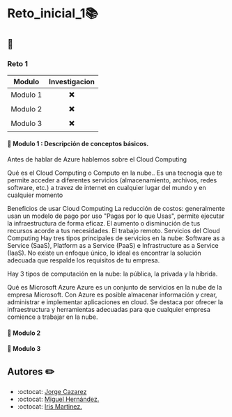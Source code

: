 # Reto_inicial_1:books:

## :page_facing_up: 

### Reto 1

|                       Modulo                 |    Investigacion         |
|:--------------------------------------------:|:------------------------:|
|                       Modulo 1               | :heavy_multiplication_x: | 
|                       Modulo 2               | :heavy_multiplication_x: | 
|                       Modulo 3               | :heavy_multiplication_x: |


#### :bookmark_tabs: Modulo 1 : Descripción de conceptos básicos.

Antes de hablar de Azure hablemos sobre el Cloud Computing

Qué es el Cloud Computing o Computo en la nube..
Es una tecnogia que te permite acceder a diferentes servicios (almacenamiento, archivos, redes software, etc.) a travez de internet en cualquier lugar del mundo y en cualquier momento

Beneficios de usar Cloud Computing
La reducción de costos: generalmente usan un modelo de pago por uso "Pagas por lo que Usas", permite ejecutar la infraestructura de forma eficaz.
El aumento o disminución de tus recursos acorde a tus necesidades.
El trabajo remoto.
Servicios del Cloud Computing
Hay tres tipos principales de servicios en la nube: Software as a Service (SaaS), Platform as a Service (PaaS) e Infrastructure as a Service (IaaS). No existe un enfoque único, lo ideal es encontrar la solución adecuada que respalde los requisitos de tu empresa.

Hay 3 tipos de computación en la nube: la pública, la privada y la híbrida.



Qué es Microsoft Azure 
Azure es un conjunto de servicios en la nube de la empresa Microsoft. Con Azure es posible almacenar información y crear, administrar e implementar aplicaciones en cloud. Se destaca por ofrecer la infraestructura y herramientas adecuadas para que cualquier empresa comience a trabajar en la nube.


#### :bookmark_tabs: Modulo 2
#### :bookmark_tabs: Modulo 3
## Autores :pencil2:
- :octocat: [Jorge Cazarez](https://github.com/JorgeCasarez)
- :octocat: [Miguel Hernández.](https://github.com/Miguelasdz)
- :octocat: [Iris Martinez.](https://github.com/IrisYMartinez)

